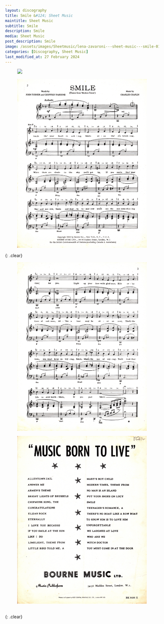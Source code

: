 ```yaml
---
layout: discography
title: Smile &#124; Sheet Music
maintitle: Sheet Music
subtitle: Smile
description: Smile
media: Sheet Music
post_description: Smile
image: /assets/images/Sheetmusic/lena-zavaroni---sheet-music---smile-01.jpg
categories: [Discography, Sheet Music]
last_modified_at: 27 February 2024
---
```


<figure class="fig1">
<a href="/assets/images/Sheetmusic/lena-zavaroni---sheet-music---smile-01.jpg"><img src="/assets/images/Sheetmusic/lena-zavaroni---sheet-music---smile-01.jpg" class="full-width zoom-in" /></a>
</figure>

<figure class="fig2">
<a href="/assets/images/Sheetmusic/lena-zavaroni---sheet-music---smile-02.jpg"><img src="/assets/images/Sheetmusic/lena-zavaroni---sheet-music---smile-02.jpg" class="full-width zoom-in" /></a>
</figure>

{: .clear}

<figure class="fig1">
<a href="/assets/images/Sheetmusic/lena-zavaroni---sheet-music---smile-03.jpg"><img src="/assets/images/Sheetmusic/lena-zavaroni---sheet-music---smile-03.jpg" class="full-width zoom-in" /></a>
</figure>

<figure class="fig2">
<a href="/assets/images/Sheetmusic/lena-zavaroni---sheet-music---smile-04.jpg"><img src="/assets/images/Sheetmusic/lena-zavaroni---sheet-music---smile-04.jpg" class="full-width zoom-in" /></a>
</figure>

<br />{: .clear}

